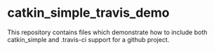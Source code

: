 # catkin_simple_travis_demo
This repository contains files which demonstrate how to include both catkin_simple and .travis-ci support for a github project.
